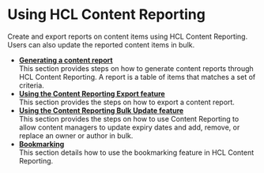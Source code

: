 # Using HCL Content Reporting

Create and export reports on content items using HCL Content Reporting. Users can also update the reported content items in bulk.

-   **[Generating a content report](../usage/generate_content_report.md)**  
This section provides steps on how to generate content reports through HCL Content Reporting. A report is a table of items that matches a set of criteria.
-   **[Using the Content Reporting Export feature](../usage/export_content_report.md)**  
This section provides the steps on how to export a content report.
-   **[Using the Content Reporting Bulk Update feature](../usage/bulk_update_report.md)**<br>
This section provides the steps on how to use Content Reporting to allow content managers to update expiry dates and add, remove, or replace an owner or author in bulk.
-   **[Bookmarking](./usage/bookmarking_content_report.md/)**  
This section details how to use the bookmarking feature in HCL Content Reporting.